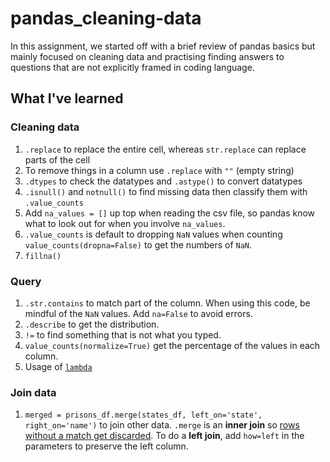 # pandas_cleaning-data
 
In this assignment, we started off with a brief review of pandas basics but mainly focused on cleaning data and practising finding answers to questions that are not explicitly framed in coding language. 

## What I've learned

### Cleaning data
1. `.replace` to replace the entire cell, whereas `str.replace` can replace parts of the cell
2.  To remove things in a column use `.replace` with `""` (empty string)
3. `.dtypes` to check the datatypes and `.astype()` to convert datatypes
4. `.isnull()` and `notnull()` to find missing data then classify them with `.value_counts`
5. Add `na_values = []` up top when reading the csv file, so pandas know what to look out for when you involve `na_values`.
6. `.value_counts` is default to dropping `NaN` values when counting `value_counts(dropna=False)` to get the numbers of `NaN`.
7. `fillna()` 

### Query
1. `.str.contains` to match part of the column. When using this code, be mindful of the `NaN` values. Add `na=False` to avoid errors. 
2. `.describe` to get the distribution.  
3. `!=` to find something that is not what you typed.
4. `value_counts(normalize=True)` get the percentage of the values in each column.
5. Usage of [`lambda`](https://www.geeksforgeeks.org/applying-lambda-functions-to-pandas-dataframe/)

### Join data
1. `merged = prisons_df.merge(states_df, left_on='state', right_on='name')` to join other data. `.merge` is an **inner join** so <ins>rows without a match get discarded</ins>. To do a **left join**, add `how=left` in the parameters to preserve the left column.